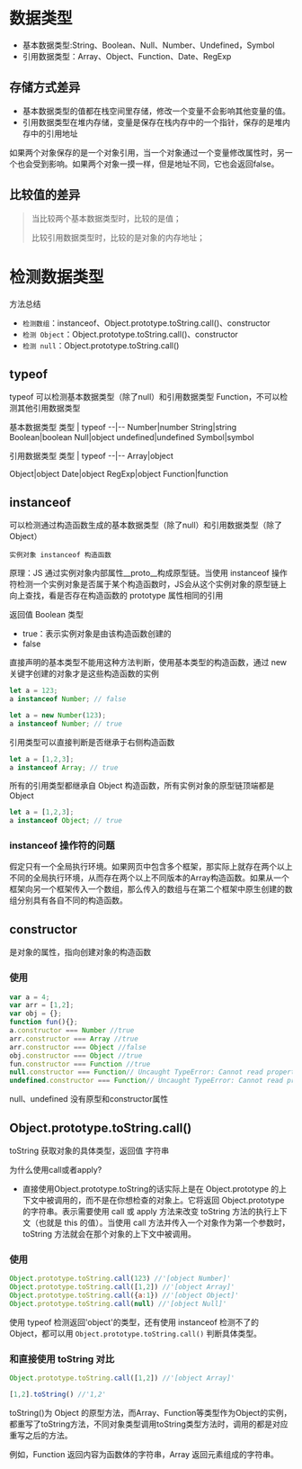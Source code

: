 # 数据类型
- 基本数据类型:String、Boolean、Null、Number、Undefined，Symbol
- 引用数据类型：Array、Object、Function、Date、RegExp

## 存储方式差异
- 基本数据类型的值都在栈空间里存储，修改一个变量不会影响其他变量的值。
- 引用数据类型在堆内存储，变量是保存在栈内存中的一个指针，保存的是堆内存中的引用地址

如果两个对象保存的是一个对象引用，当一个对象通过一个变量修改属性时，另一个也会受到影响。如果两个对象一摸一样，但是地址不同，它也会返回false。

## 比较值的差异
> 当比较两个基本数据类型时，比较的是值；
>
> 比较引用数据类型时，比较的是对象的内存地址；

# 检测数据类型
方法总结
- `检测数组`：instanceof、Object.prototype.toString.call()、constructor
- `检测 Object`：Object.prototype.toString.call()、constructor
- `检测 null`：Object.prototype.toString.call()

## typeof
typeof 可以检测基本数据类型（除了null）和引用数据类型 Function，不可以检测其他引用数据类型

基本数据类型
类型 | typeof
--|--
Number|number
String|string
Boolean|boolean
Null|object
undefined|undefined
Symbol|symbol

引用数据类型
类型 | typeof
--|--
Array|object


Object|object
Date|object
RegExp|object
Function|function

## instanceof
可以检测通过构造函数生成的基本数据类型（除了null）和引用数据类型（除了Object）

`实例对象 instanceof 构造函数`

原理：JS 通过实例对象内部属性__proto__构成原型链。当使用 instanceof 操作符检测一个实例对象是否属于某个构造函数时，JS会从这个实例对象的原型链上向上查找，看是否存在构造函数的 prototype 属性相同的引用

返回值 Boolean 类型
- true：表示实例对象是由该构造函数创建的
- false

直接声明的基本类型不能用这种方法判断，使用基本类型的构造函数，通过 new 关键字创建的对象才是这些构造函数的实例
```js
let a = 123;
a instanceof Number; // false

let a = new Number(123);
a instanceof Number; // true
```
引用类型可以直接判断是否继承于右侧构造函数
``` js
let a = [1,2,3];
a instanceof Array; // true
```
所有的引用类型都继承自 Object 构造函数，所有实例对象的原型链顶端都是 Object
``` js
let a = [1,2,3];
a instanceof Object; // true
```

### instanceof 操作符的问题
假定只有一个全局执行环境。如果网页中包含多个框架，那实际上就存在两个以上不同的全局执行环境，从而存在两个以上不同版本的Array构造函数。如果从一个框架向另一个框架传入一个数组，那么传入的数组与在第二个框架中原生创建的数组分别具有各自不同的构造函数。

## constructor
是对象的属性，指向创建对象的构造函数
### 使用
```js
var a = 4;
var arr = [1,2];
var obj = {};
function fun(){};
a.constructor === Number //true
arr.constructor === Array //true
arr.constructor === Object //false
obj.constructor === Object //true
fun.constructor === Function //true
null.constructor === Function// Uncaught TypeError: Cannot read properties of undefined (reading 'constructor')
undefined.constructor === Function// Uncaught TypeError: Cannot read properties of undefined (reading 'constructor')
```
null、undefined 没有原型和constructor属性

## Object.prototype.toString.call()
toString 获取对象的具体类型，返回值 字符串

为什么使用call或者apply?
- 直接使用Object.prototype.toString的话实际上是在 Object.prototype 的上下文中被调用的，而不是在你想检查的对象上。它将返回 Object.prototype 的字符串。表示需要使用 call 或 apply 方法来改变 toString 方法的执行上下文（也就是 this 的值）。当使用 call 方法并传入一个对象作为第一个参数时，toString 方法就会在那个对象的上下文中被调用。



### 使用
```js
Object.prototype.toString.call(123) //'[object Number]'
Object.prototype.toString.call([1,2]) //'[object Array]'
Object.prototype.toString.call({a:1}) //'[object Object]'
Object.prototype.toString.call(null) //'[object Null]'
```
使用 typeof 检测返回'object'的类型，还有使用 instanceof 检测不了的 Object，都可以用 ``Object.prototype.toString.call()`` 判断具体类型。

### 和直接使用 toString 对比
```js
Object.prototype.toString.call([1,2]) //'[object Array]'

[1,2].toString() //'1,2'
```
toString()为 Object 的原型方法，而Array、Function等类型作为Object的实例，都重写了toString方法，不同对象类型调用toString类型方法时，调用的都是对应重写之后的方法。

例如，Function 返回内容为函数体的字符串，Array 返回元素组成的字符串。




